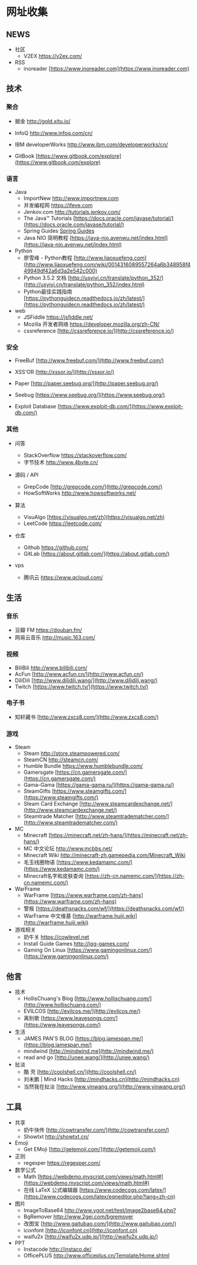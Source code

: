 # 网址收集

## NEWS

- 社区
  - V2EX  [https://v2ex.com/ ](https://v2ex.com/ )
- RSS
  - inoreader  [https://www.inoreader.com](https://www.inoreader.com)


## 技术

### 聚合

- 掘金    [http://gold.xitu.io/ ](http://gold.xitu.io/)
- InfoQ [http://www.infoq.com/cn/ ](http://www.infoq.com/cn/ )
- IBM developerWorks    [http://www.ibm.com/developerworks/cn/ ](http://www.ibm.com/developerworks/cn/)

- GitBook   [https://www.gitbook.com/explore](https://www.gitbook.com/explore)

### 语言

- Java
  - ImportNew [http://www.importnew.com ](http://www.importnew.com)
  - 并发编程网 [https://ifeve.com ](https://ifeve.com)
  - Jenkov.com    [http://tutorials.jenkov.com/ ](http://tutorials.jenkov.com/)
  - The Java™ Tutorials    [https://docs.oracle.com/javase/tutorial/](https://docs.oracle.com/javase/tutorial/)
  - Spring Guides    [Spring Guides](https://spring.io/guides)
  - Java NIO 简明教程  [https://java-nio.avenwu.net/index.html](https://java-nio.avenwu.net/index.html)
- Python
  - 廖雪峰 - Python教程   [http://www.liaoxuefeng.com](http://www.liaoxuefeng.com/wiki/0014316089557264a6b348958f449949df42a6d3a2e542c000)
  - Python 3.5.2 文档  [http://usyiyi.cn/translate/python_352/](http://usyiyi.cn/translate/python_352/index.html)
  - Python最佳实践指南   [https://pythonguidecn.readthedocs.io/zh/latest/](https://pythonguidecn.readthedocs.io/zh/latest/)
- web
  - JSFiddle  [https://jsfiddle.net/ ](https://jsfiddle.net/)
  - Mozilla 开发者网络 [https://developer.mozilla.org/zh-CN/ ](https://developer.mozilla.org/zh-CN/)
  - cssreference  [http://cssreference.io/](http://cssreference.io/)

### 安全

- FreeBuf [http://www.freebuf.com/](http://www.freebuf.com/)
- XSS'OR  [http://xssor.io/](http://xssor.io/)
- Paper   [http://paper.seebug.org/](http://paper.seebug.org/)
- Seebug  [https://www.seebug.org/](https://www.seebug.org/)


- Exploit Database   [https://www.exploit-db.com/](https://www.exploit-db.com/)

### 其他

- 问答
  - StackOverflow [https://stackoverflow.com/ ](https://stackoverflow.com/)
  - 字节技术  [http://www.4byte.cn/ ](http://www.4byte.cn/)
- 源码 / API
    - GrepCode  [http://grepcode.com/](http://grepcode.com/)
    - HowSoftWorks  [http://www.howsoftworks.net/ ](http://www.howsoftworks.net/)
- 算法
    - VisuAlgo   [https://visualgo.net/zh](https://visualgo.net/zh)
    - LeetCode  [https://leetcode.com/ ](https://leetcode.com/)


- 仓库
    - Github    [https://github.com/ ](https://github.com/)
    - GitLab     [https://about.gitlab.com/](https://about.gitlab.com/)
- vps
    - 腾讯云   [https://www.qcloud.com/ ](https://www.qcloud.com/)


## 生活

### 音乐
- 豆瓣 FM [https://douban.fm/ ](https://douban.fm/)
- 网易云音乐 [http://music.163.com/ ](http://music.163.com/)

### 视频
- BiliBili  [http://www.bilibili.com/ ](http://www.bilibili.com/)
- AcFun  [http://www.acfun.cn/](http://www.acfun.cn/)
- DiliDili  [http://www.dilidili.wang/](http://www.dilidili.wang/)
- Twitch [https://www.twitch.tv/](https://www.twitch.tv/)

### 电子书

- 知轩藏书  [http://www.zxcs8.com/](http://www.zxcs8.com/)

### 游戏

- Steam
  - Steam [http://store.steampowered.com/ ](http://store.steampowered.com/)
  - SteamCN   [http://steamcn.com/ ](http://steamcn.com/)
  - Humble Bundle [https://www.humblebundle.com/ ](https://www.humblebundle.com/)
  - Gamersgate  [https://cn.gamersgate.com/](https://cn.gamersgate.com/)
  - Gama-Gama  [https://gama-gama.ru/](https://gama-gama.ru/)
  - SteamGifts  [https://www.steamgifts.com/](https://www.steamgifts.com/)
  - Steam Card Exchange [http://www.steamcardexchange.net/](http://www.steamcardexchange.net/)
  - Steamtrade Matcher [http://www.steamtradematcher.com/](http://www.steamtradematcher.com/)
- MC
  - Minecraft [https://minecraft.net/zh-hans/](https://minecraft.net/zh-hans/)
  - MC 中文论坛   [http://www.mcbbs.net/ ](http://www.mcbbs.net/ )
  - Minecraft Wiki    [http://minecraft-zh.gamepedia.com/Minecraft_Wiki ](http://minecraft-zh.gamepedia.com/Minecraft_Wiki)
  - 毛玉线圈物语    [https://www.kedamamc.com/](https://www.kedamamc.com/)
  - Minecraft名字和皮肤查询  [https://zh-cn.namemc.com/](https://zh-cn.namemc.com/)
- WarFrame
  - WarFrame  [https://www.warframe.com/zh-hans](https://www.warframe.com/zh-hans)
  - 警报   [https://deathsnacks.com/wf/](https://deathsnacks.com/wf/)
  - WarFrame 中文维基  [http://warframe.huiji.wiki](http://warframe.huiji.wiki)
- 游戏相关
  - 奶牛关   [https://cowlevel.net ](https://cowlevel.net)
  - Install Guide Games   [http://igg-games.com/ ](http://igg-games.com/)
  - Gaming On Linux  [https://www.gamingonlinux.com/](https://www.gamingonlinux.com/)
## 他言

- 技术
  - HollisChuang's Blog    [http://www.hollischuang.com/](http://www.hollischuang.com/)
  - EVILCOS  [http://evilcos.me/](http://evilcos.me/)
  - 离别歌  [https://www.leavesongs.com/](https://www.leavesongs.com/)
- 生活
  - JAMES PAN'S BLOG    [https://blog.jamespan.me/](https://blog.jamespan.me/)
  - mindwind    [http://mindwind.me](http://mindwind.me/)
  - read and go    [http://unee.wang/](http://unee.wang/)
- 扯淡
  - 酷 壳    [http://coolshell.cn/](http://coolshell.cn/)
  - 刘未鹏 | Mind Hacks    [http://mindhacks.cn](http://mindhacks.cn)
  - 当然我在扯淡   [http://www.yinwang.org/](http://www.yinwang.org/)



## 工具

- 共享
  - 奶牛快传  [http://cowtransfer.com/](http://cowtransfer.com/)
  - Showtxt   [http://showtxt.cn/ ](http://showtxt.cn/)
- Emoji
  - Get EMoji   [http://getemoji.com/](http://getemoji.com/)
- 正则
  - regexper  [https://regexper.com/ ](https://regexper.com/)
- 数学公式
  - Math   [https://webdemo.myscript.com/views/math.html#](https://webdemo.myscript.com/views/math.html#)
  - 在线 LaTeX 公式编辑器  [https://www.codecogs.com/latex/](https://www.codecogs.com/latex/eqneditor.php?lang=zh-cn)
- 图片
  - ImageToBase64 [http://www.vgot.net/test/image2base64.php? ](http://www.vgot.net/test/image2base64.php?)
  - BgRemover [http://www.2gei.com/bgremover ](http://www.2gei.com/bgremover)
  - 改图宝   [http://www.gaitubao.com/](http://www.gaitubao.com/)
  - iconfont   [http://iconfont.cn](http://iconfont.cn)
  - waifu2x [http://waifu2x.udp.jp/](http://waifu2x.udp.jp/)
- PPT
  - Instacode [http://instaco.de/ ](http://instaco.de/)
  - OfficePLUS    [http://www.officeplus.cn/Template/Home.shtml ](http://www.officeplus.cn/Template/Home.shtml)
